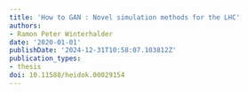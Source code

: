 ```yaml
---
title: 'How to GAN : Novel simulation methods for the LHC'
authors:
- Ramon Peter Winterhalder
date: '2020-01-01'
publishDate: '2024-12-31T10:58:07.103812Z'
publication_types:
- thesis
doi: 10.11588/heidok.00029154
---
```

